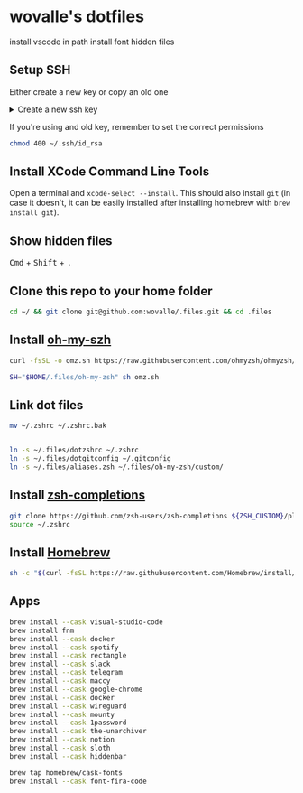 # wovalle's dotfiles 
 install vscode in path
 install font
 hidden files

## Setup SSH
Either create a new key or copy an old one
<details>
  <summary>Create a new ssh key</summary>

```bash
ssh-keygen -t rsa -b 4096 -C "<email@domain.tld>"
eval "$(ssh-agent -s)"
ssh-add ~/.ssh/id_rsa
```
* Save that ssh key in [Github](https://github.com/settings/keys) and [Bitbucket](https://bitbucket.org/account/user/willyovalle/ssh-keys/)

```bash
sudo apt-get install xclip
cat ~/.ssh/id_rsa.pub | xclip -sel clip
```
</details>

If you're using and old key, remember to set the correct permissions
```bash
chmod 400 ~/.ssh/id_rsa
```

## Install XCode Command Line Tools
Open a terminal and `xcode-select --install`. This should also install `git` (in case it doesn't, it can be easily installed after installing homebrew with `brew install git`).

## Show hidden files
 
<kbd>Cmd</kbd> + <kbd>Shift</kbd> + <kbd>.</kbd>


## Clone this repo to your home folder
```bash
cd ~/ && git clone git@github.com:wovalle/.files.git && cd .files
```

## Install [oh-my-szh](https://github.com/ohmyzsh/ohmyzsh)
```bash
curl -fsSL -o omz.sh https://raw.githubusercontent.com/ohmyzsh/ohmyzsh/master/tools/install.sh

SH="$HOME/.files/oh-my-zsh" sh omz.sh
```
## Link dot files
```bash
mv ~/.zshrc ~/.zshrc.bak


ln -s ~/.files/dotzshrc ~/.zshrc
ln -s ~/.files/dotgitconfig ~/.gitconfig
ln -s ~/.files/aliases.zsh ~/.files/oh-my-zsh/custom/

```

## Install [zsh-completions](https://github.com/zsh-users/zsh-completions)
```bash
git clone https://github.com/zsh-users/zsh-completions ${ZSH_CUSTOM}/plugins/zsh-completions
source ~/.zshrc

```

## Install [Homebrew](https://brew.sh)
```bash
sh -c "$(curl -fsSL https://raw.githubusercontent.com/Homebrew/install/HEAD/install.sh)"
```


## Apps 

```bash
brew install --cask visual-studio-code
brew install fnm
brew install --cask docker 
brew install --cask spotify 
brew install --cask rectangle 
brew install --cask slack
brew install --cask telegram
brew install --cask maccy
brew install --cask google-chrome
brew install --cask docker
brew install --cask wireguard
brew install --cask mounty
brew install --cask 1password
brew install --cask the-unarchiver
brew install --cask notion
brew install --cask sloth
brew install --cask hiddenbar

brew tap homebrew/cask-fonts
brew install --cask font-fira-code
```




